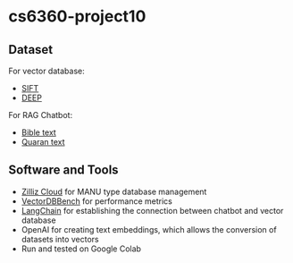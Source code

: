 # cs6360-project10

## Dataset
For vector database:
- [SIFT](http://corpus-texmex.irisa.fr/)
- [DEEP](https://research.yandex.com/blog/benchmarks-for-billion-scale-similarity-search)

For RAG Chatbot:
- [Bible text](https://www.kaggle.com/datasets/oswinrh/bible)
- [Quaran text](https://www.kaggle.com/datasets/zusmani/the-holy-quran?select=English.csv)

## Software and Tools
- [Zilliz Cloud](http://cloud.zilliz.com/) for MANU type database management
- [VectorDBBench](https://docs.zilliz.com/docs/perf-benchmark-vectordb#:~:text=Procedures%201%20Set%20up%20testing%20environment%202%20Install,benchmarking%20results.%20Below%20are%20some%20example%20results.%20) for performance metrics
- [LangChain](https://milvus.io/docs/integrate_with_langchain.md) for establishing the connection between chatbot and vector database
- OpenAI for creating text embeddings, which allows the conversion of datasets into vectors
- Run and tested on Google Colab 
